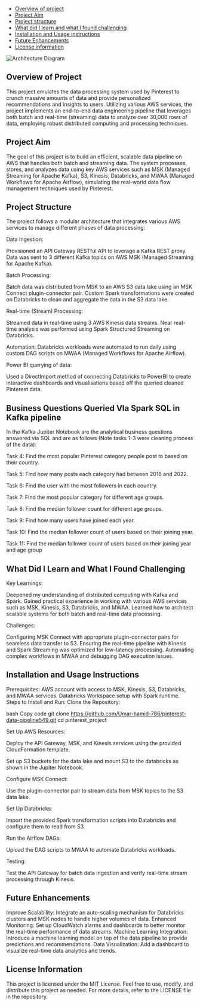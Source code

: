 
- [Overview of project](#overview)
- [Project Aim](#project-structure)
- [Project structure](#project-structure)
- [What did I learn and what I found challenging](#challenge)
- [Installation and Usage instructions](#installation)
- [Future Enhancements](#future-enhancements)
- [License information](#license)


![Architecture Diagram](https://github.com/Umar-hamid-786/pinterest-data-pipeline549/blob/master/project_overview.png?raw=true)


## Overview of Project
This project emulates the data processing system used by Pinterest to crunch massive amounts of data and provide personalized recommendations and insights to users. Utilizing various AWS services, the project implements an end-to-end data engineering pipeline that leverages both batch and real-time (streaming) data to analyze over 30,000 rows of data, employing robust distributed computing and processing techniques.

## Project Aim 
The goal of this project is to build an efficient, scalable data pipeline on AWS that handles both batch and streaming data. The system processes, stores, and analyzes data using key AWS services such as MSK (Managed Streaming for Apache Kafka), S3, Kinesis, Databricks, and MWAA (Managed Workflows for Apache Airflow), simulating the real-world data flow management techniques used by Pinterest.

## Project Structure 
The project follows a modular architecture that integrates various AWS services to manage different phases of data processing:

Data Ingestion:

Provisioned an API Gateway RESTful API to leverage a Kafka REST proxy.
Data was sent to 3 different Kafka topics on AWS MSK (Managed Streaming for Apache Kafka).

Batch Processing:

Batch data was distributed from MSK to an AWS S3 data lake using an MSK Connect plugin-connector pair.
Custom Spark transformations were created on Databricks to clean and aggregate the data in the S3 data lake.

Real-time (Stream) Processing:

Streamed data in real-time using 3 AWS Kinesis data streams.
Near real-time analysis was performed using Spark Structured Streaming on Databricks.

Automation: Databricks workloads were automated to run daily using custom DAG scripts on MWAA (Managed Workflows for Apache Airflow).

Power BI querying of data: 

Used a DirectImport method of connecting Databricks to PowerBI to create interactive dashboards and visualisations based off the queried cleaned Pinterest data. 


## Business Questions Queried VIa Spark SQL in Kafka pipeline 

In the Kafka Jupiter Notebook are the analytical business questions answered via SQL and are as follows (Note tasks 1-3 were cleaning process of the data):

Task 4: Find the most popular Pinterest category people post to based on their country.

Task 5: Find how many posts each category had between 2018 and 2022.

Task 6: Find the user with the most followers in each country.

Task 7: Find the most popular category for different age groups.

Task 8: Find the median follower count for different age groups.

Task 9: Find how many users have joined each year.

Task 10: Find the median follower count of users based on their joining year.

Task 11: Find the median follower count of users based on their joining year and age group



## What Did I Learn and What I Found Challenging 
Key Learnings:

Deepened my understanding of distributed computing with Kafka and Spark.
Gained practical experience in working with various AWS services such as MSK, Kinesis, S3, Databricks, and MWAA.
Learned how to architect scalable systems for both batch and real-time data processing.

Challenges:

Configuring MSK Connect with appropriate plugin-connector pairs for seamless data transfer to S3.
Ensuring the real-time pipeline with Kinesis and Spark Streaming was optimized for low-latency processing.
Automating complex workflows in MWAA and debugging DAG execution issues.

## Installation and Usage Instructions 
Prerequisites:
AWS account with access to MSK, Kinesis, S3, Databricks, and MWAA services.
Databricks Workspace setup with Spark runtime.
Steps to Install and Run:
Clone the Repository:

bash
Copy code
git clone https://github.com/Umar-hamid-786/pinterest-data-pipeline549.git
cd pinterest_project

Set Up AWS Resources:

Deploy the API Gateway, MSK, and Kinesis services using the provided CloudFormation template.

Set up S3 buckets for the data lake and mount S3 to the databricks as shown in the Jupiter Notebook.

Configure MSK Connect:

Use the plugin-connector pair to stream data from MSK topics to the S3 data lake.

Set Up Databricks:

Import the provided Spark transformation scripts into Databricks and configure them to read from S3.

Run the Airflow DAGs:

Upload the DAG scripts to MWAA to automate Databricks workloads.

Testing:

Test the API Gateway for batch data ingestion and verify real-time stream processing through Kinesis.

## Future Enhancements 
Improve Scalability: Integrate an auto-scaling mechanism for Databricks clusters and MSK nodes to handle higher volumes of data.
Enhanced Monitoring: Set up CloudWatch alarms and dashboards to better monitor the real-time performance of data streams.
Machine Learning Integration: Introduce a machine learning model on top of the data pipeline to provide predictions and recommendations.
Data Visualization: Add a dashboard to visualize real-time data analytics and trends.

## License Information 
This project is licensed under the MIT License. Feel free to use, modify, and distribute this project as needed. For more details, refer to the LICENSE file in the repository.
